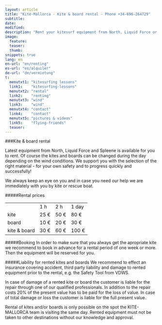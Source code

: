 ```yaml
---
layout: article
title: "Kite-Mallorca - Kite & board rental - Phone +34-696-264729"
subtitle:
date: 
modified:
description: "Rent your kitesurf equipment from North, Liquid Force or Spleene for your next holiday on Mallorca."
image:
  feature:
  teaser:
  thumb:
snippets: true
lang: en
en-url: "en/renting"
es-url: "es/alquiler"
de-url: "de/vermietung"
t:
  menutxt1: "kitesurfing lessons"
  link1:    "kitesurfing-lessons"
  menutxt2: "rental"
  link2:    "renting"
  menutxt3: "wind"
  link3:    "wind"
  menutxt4: "contact"
  link4:    "contact"
  menutxt5: "pictures & videos"
  link5:    "flying-friends"
  teaser:
---
```


###Kite & board rental

Latest equipment from North, Liquid Force and Spleene is available for you to rent. Of course the kites and boards can be changed during the day depending on the wind conditions. We support you with the selection of the right material - for your own safety and to progress quickly and successfully!

We always keep an eye on you and in case you need our help we are immediately with you by kite or rescue boat.

#####Rental prices
<table>
  <tr>
    <td></td>
    <td>1 h</td>
    <td>2 h</td>
    <td>1 day</td>
  </tr>
  <tr>
    <td>kite</td>
    <td>25 €</td>
    <td>50 €</td>
    <td>80 €</td>
  </tr>
  <tr>
    <td>board</td>
    <td>10 €</td>
    <td>20 €</td>
    <td>30 €</td>
  </tr> 
  <tr>
    <td>kite & board</td>
    <td>30 €</td>
    <td>60 €</td>
    <td>100 €</td>
  </tr>     
</table> 


#####Booking
In order to make sure that you always get the apropriate kite we recommend to book in advance for a rental period of one week or more. Then the equipment will be reserved for you.


#####Liability for rented kites and boards
We recommend to effect an insurance covering accident, third party liability and damage to rented equipment prior to the rental, e.g. the Safety Tool from VDWS.

In case of damage of a rented kite or board the customer is liable for the repair through one of our qualified professionals. In addition to the repair costs 20% of the present value has to be paid for the loss of value. In case of total damage or loss the customer is liable for the full present value.

Rental of kites and/or boards is only possible on the spot the KITE-MALLORCA team is visiting the same day. Rented equipment must not be taken to other destinations without our knowledge and approval.
